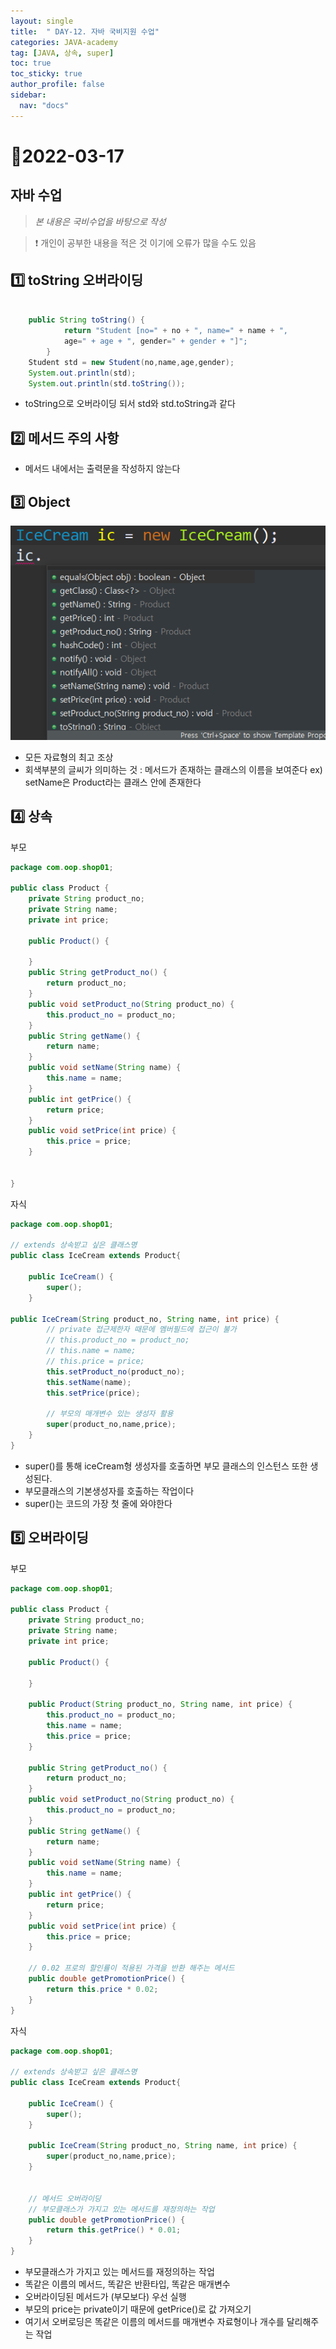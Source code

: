 ```yaml
---
layout: single
title:  " DAY-12. 자바 국비지원 수업"
categories: JAVA-academy
tag: [JAVA, 상속, super]
toc: true
toc_sticky: true
author_profile: false
sidebar:
  nav: "docs"
---
```


# 📌2022-03-17

## 자바 수업 

<!--Quote-->
> *본 내용은 국비수업을 바탕으로 작성*

> ❗ 개인이 공부한 내용을 적은 것 이기에 오류가 많을 수도 있음 


## 1️⃣ toString 오버라이딩

```java
				 
	public String toString() {
			return "Student [no=" + no + ", name=" + name + ", 
			age=" + age + ", gender=" + gender + "]";
		}
	Student std = new Student(no,name,age,gender);
	System.out.println(std);
	System.out.println(std.toString());
```

- toString으로 오버라이딩 되서 std와 std.toString과 같다

## 2️⃣ 메서드 주의 사항

- 메서드 내에서는 출력문을 작성하지 않는다

## 3️⃣ Object

![1.png](/assets/images/posts/2022-03-17/1.png)

- 모든 자료형의 최고 조상
- 회색부분의 글씨가 의미하는 것 : 메서드가 존재하는 클래스의 이름을 보여준다 ex) setName은 Product라는 클래스 안에 존재한다

## 4️⃣ 상속

부모 

```java
package com.oop.shop01;

public class Product {
	private String product_no;
	private String name;
	private int price;
	
	public Product() {
		
	}
	public String getProduct_no() {
		return product_no;
	}
	public void setProduct_no(String product_no) {
		this.product_no = product_no;
	}
	public String getName() {
		return name;
	}
	public void setName(String name) {
		this.name = name;
	}
	public int getPrice() {
		return price;
	}
	public void setPrice(int price) {
		this.price = price;
	}
	
	
}
```

자식 

```java
package com.oop.shop01;

// extends 상속받고 싶은 클래스명 
public class IceCream extends Product{

	public IceCream() {
		super();
	}

public IceCream(String product_no, String name, int price) {
		// private 접근제한자 때문에 멤버필드에 접근이 불가
		// this.product_no = product_no;
		// this.name = name;
		// this.price = price;
		this.setProduct_no(product_no);
		this.setName(name);
		this.setPrice(price);

		// 부모의 매개변수 있는 생성자 활용
		super(product_no,name,price);
	}
}
```

- super()를 통해 iceCream형 생성자를 호출하면 부모 클래스의 인스턴스 또한 생성된다.
- 부모클래스의 기본생성자를 호출하는 작업이다
- super()는 코드의 가장 첫 줄에 와야한다

## 5️⃣ 오버라이딩

부모 

```java
package com.oop.shop01;

public class Product {
	private String product_no;
	private String name;
	private int price;
	
	public Product() {
		
	}
	
	public Product(String product_no, String name, int price) {
		this.product_no = product_no;
		this.name = name;
		this.price = price;
	}

	public String getProduct_no() {
		return product_no;
	}
	public void setProduct_no(String product_no) {
		this.product_no = product_no;
	}
	public String getName() {
		return name;
	}
	public void setName(String name) {
		this.name = name;
	}
	public int getPrice() {
		return price;
	}
	public void setPrice(int price) {
		this.price = price;
	}
	
	// 0.02 프로의 할인률이 적용된 가격을 반환 해주는 메서드
	public double getPromotionPrice() {
		return this.price * 0.02;		
	}
}
```

자식

```java
package com.oop.shop01;

// extends 상속받고 싶은 클래스명 
public class IceCream extends Product{

	public IceCream() {
		super();
	}
	
	public IceCream(String product_no, String name, int price) {
		super(product_no,name,price);
	}
	

	// 메서드 오버라이딩 
	// 부모클래스가 가지고 있는 메서드를 재정의하는 작업 
	public double getPromotionPrice() {
		return this.getPrice() * 0.01;		
	}
}
```

- 부모클래스가 가지고 있는 메서드를 재정의하는 작업
- 똑같은 이름의 메서드, 똑같은 반환타입, 똑같은 매개변수
- 오버라이딩된 메서드가 (부모보다) 우선 실행
- 부모의 price는 private이기 때문에 getPrice()로 값 가져오기
- 여기서 오버로딩은 똑같은 이름의 메서드를 매개변수 자료형이나 개수를 달리해주는 작업